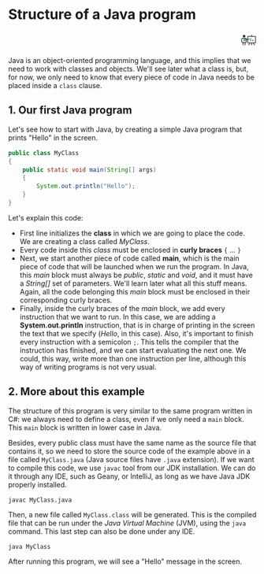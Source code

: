 # Structure of a Java program

<div style="text-align: right">
<a target="_blank" href="slides/view.html?fichero=01a"><img src="images/diapositivas.png" width="32" /></a>
</div>

Java is an object-oriented programming language, and this implies that we need to work with classes and objects. We'll see later what a class is, but, for now, we only need to know that every piece of code in Java needs to be placed inside a `class` clause.

## 1. Our first Java program

Let's see how to start with Java, by creating a simple Java program that prints "Hello" in the screen.

```java
public class MyClass
{
    public static void main(String[] args)
    {
        System.out.println("Hello");
    }
}
```

Let's explain this code:

* First line initializes the **class** in which we are going to place the code. We are creating a class called *MyClass*.
* Every code inside this *class* must be enclosed in **curly braces** `{` ... `}`
* Next, we start another piece of code called **main**, which is the main piece of code that will be launched when we run the program. In Java, this *main* block must always be *public*, *static* and *void*, and it must have a *String[]* set of parameters. We'll learn later what all this stuff means. Again, all the code belonging this *main* block must be enclosed in their corresponding curly braces.
* Finally, inside the curly braces of the *main* block, we add every instruction that we want to run. In this case, we are adding a **System.out.println** instruction, that is in charge of printing in the screen the text that we specify (*Hello*, in this case). Also, it's important to finish every instruction with a semicolon `;`. This tells the compiler that the instruction has finished, and we can start evaluating the next one. We could, this way, write more than one instruction per line, although this way of writing programs is not very usual.

## 2. More about this example

The structure of this program is very similar to the same program written in C#: we always need to define a class, even if we only need a `main` block. This `main` block is written in lower case in Java.

Besides, every public class must have the same name as the source file that contains it, so we need to store the source code of the example above in a file called `MyClass.java` (Java source files have `.java` extension). If we want to compile this code, we use `javac` tool from our JDK installation. We can do it through any IDE, such as Geany, or IntelliJ, as long as we have Java JDK properly installed. 

```
javac MyClass.java
```

Then, a new file called `MyClass.class` will be generated. This is the compiled file that can be run under the *Java Virtual Machine* (JVM), using the `java` command. This last step can also be done under any IDE.

```
java MyClass
```

After running this program, we will see a "Hello" message in the screen.
